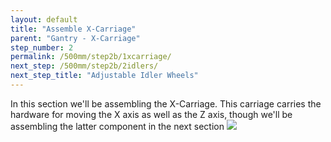 ```yaml
---
layout: default
title: "Assemble X-Carriage"
parent: "Gantry - X-Carriage"
step_number: 2
permalink: /500mm/step2b/1xcarriage/
next_step: /500mm/step2b/2idlers/
next_step_title: "Adjustable Idler Wheels"
---
```


In this section we'll be assembling the X-Carriage. This carriage carries the hardware for moving the X axis as well as the Z axis, though we'll be assembling the latter component in the next section
<img src="../../step2/photo/jpfs_DSC2650.jpg">

